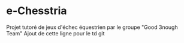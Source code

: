 # e-Chesstria

Projet tutoré de jeux d'échec équestrien par le groupe "Good 3nough Team"
Ajout de cette ligne pour le td git

